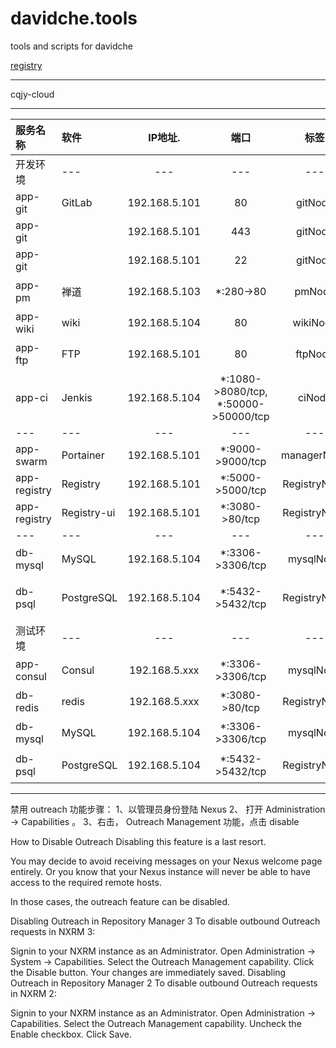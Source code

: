 # davidche.tools

tools and scripts for davidche

[registry](https://ralph.blog.imixs.com/2017/04/22/how-to-setup-a-private-docker-registry/)

------

cqjy-cloud

------

| 服务名称 | 软件 |   IP地址.   |   端口 |   标签 |   备注 |
| :------ | :------ | :-----: | :-----: | :-----: | -----: |
| 开发环境 | --- |   ---   |   --- |   ---  |    ---  |
| app-git | GitLab |   192.168.5.101  |    80 |   gitNode  |    源码 |
| app-git |  |   192.168.5.101   |    443 |   gitNode  |    源码 |
| app-git |  |   192.168.5.101   |    22 |   gitNode  |    源码 |
| app-pm | 禅道 |   192.168.5.103   |    *:280->80 |   pmNode  |    zentao项目管理  |
| app-wiki | wiki |   192.168.5.104   |    80 |   wikiNode  |    wiki管理  |
| app-ftp | FTP |   192.168.5.101   |    80 |   ftpNode  |    ftp文件管理  |
| app-ci | Jenkis |   192.168.5.104   |    *:1080->8080/tcp, *:50000->50000/tcp |   ciNode  |    CI服务  |
| --- | --- |   ---   |   --- |   ---  |    ---  |
| app-swarm | Portainer |   192.168.5.101   |    *:9000->9000/tcp |   managerNode  |    CI服务  |
| app-registry | Registry |   192.168.5.101   |    *:5000->5000/tcp |   RegistryNode  |    仓库服务  |
| app-registry | Registry-ui |   192.168.5.101   |    *:3080->80/tcp |   RegistryNode  |    仓库服务  |
| --- | --- |   ---   |   --- |   ---  |    ---  |
| db-mysql | MySQL |   192.168.5.104   |    *:3306->3306/tcp |   mysqlNode  |    Mysql DB服务  |
| db-psql | PostgreSQL |   192.168.5.104   |    *:5432->5432/tcp |   RegistryNode  |    wiki使用的postgresql服务  |
| 测试环境 | --- |   ---   |   --- |   ---  |    ---  |
| app-consul | Consul |   192.168.5.xxx   |    *:3306->3306/tcp |   mysqlNode  |    Mysql DB服务  |
| db-redis | redis |   192.168.5.xxx   |    *:3080->80/tcp |   RegistryNode  |    postgresql服务  |
| db-mysql | MySQL |   192.168.5.104   |    *:3306->3306/tcp |   mysqlNode  |    Mysql DB服务  |
| db-psql | PostgreSQL |   192.168.5.104   |    *:5432->5432/tcp |   RegistryNode  |    wiki使用的psql服务  

------
禁用 outreach 功能步骤：
1、以管理员身份登陆 Nexus
2、 打开 Administration ->  Capabilities 。
3、右击， Outreach Management 功能，点击 disable

How to Disable Outreach
Disabling this feature is a last resort.

You may decide to avoid receiving messages on your Nexus welcome page entirely. Or you know that your Nexus instance will never be able to have access to the required remote hosts.

In those cases, the outreach feature can be disabled.

Disabling Outreach in Repository Manager 3
To disable outbound Outreach requests in NXRM 3:

Signin to your NXRM instance as an Administrator.
Open Administration -> System -> Capabilities. Select the Outreach Management capability.
Click the Disable button. Your changes are immediately saved.
Disabling Outreach in Repository Manager 2
To disable outbound Outreach requests in NXRM 2:

Signin to your NXRM instance as an Administrator.
Open Administration -> Capabilities. Select the Outreach Management capability.
Uncheck the Enable checkbox. Click Save.